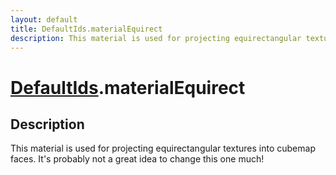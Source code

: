 ```yaml
---
layout: default
title: DefaultIds.materialEquirect
description: This material is used for projecting equirectangular textures into cubemap faces. It's probably not a great idea to change this one much!
---
```

# [DefaultIds]({{site.url}}/Pages/Reference/DefaultIds.html).materialEquirect

## Description
This material is used for projecting equirectangular textures into cubemap
faces. It's probably not a great idea to change this one much!

